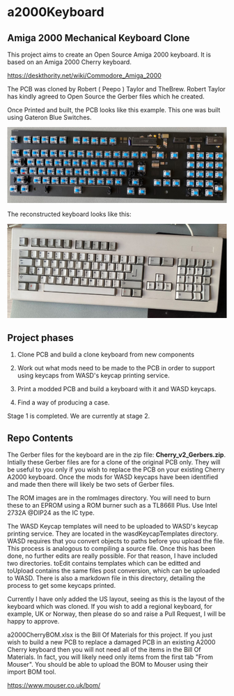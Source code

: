 # a2000Keyboard
## Amiga 2000 Mechanical Keyboard Clone

This project aims to create an Open Source Amiga 2000 keyboard. It is based on an Amiga 2000 Cherry keyboard. 

https://deskthority.net/wiki/Commodore_Amiga_2000

The PCB was cloned by Robert ( Peepo ) Taylor and TheBrew. Robert Taylor has kindly agreed to Open Source the Gerber files which he created. 

Once Printed and built, the PCB looks like this example. This one was built using Gateron Blue Switches. 

![The Assembled PCB with Gateron Blue Switche](withBlueSwitches.jpg)



The reconstructed keyboard looks like this:

![](reconstructed.JPG)

## Project phases

1. Clone PCB and build a clone keyboard from new components
2. Work out what mods need to be made to the PCB in order to support using keycaps from WASD's keycap printing service.

3. Print a modded PCB and build a keyboard with it and WASD keycaps. 
4. Find a way of producing a case. 

Stage 1 is completed. We are currently at stage 2. 



## Repo Contents

The Gerber files for the keyboard are in the zip file: **Cherry_v2_Gerbers.zip**. Intially these Gerber files are for a clone of the original PCB only. They will be useful to you only if you wish to replace the PCB on your existing Cherry A2000 keyboard. Once the mods for WASD keycaps have been identified and made then there will likely be two sets of Gerber files. 

The ROM images are in the romImages directory. You will need to burn these to an EPROM using a ROM burner such as a TL866II Plus. Use Intel 2732A @DIP24 as the IC type.

The WASD Keycap templates will need to be uploaded to WASD's keycap printing service. They are located in the wasdKeycapTemplates directory. WASD requires that you convert objects to paths before you upload the file. This process is analogous to compiling a source file. Once this has been done, no further edits are really possible. For that reason, I have included two directories. toEdit contains templates which can be editted and toUpload contains the same files post conversion, which can be uploaded to WASD. There is also a markdown file in this directory, detailing the process to get some keycaps printed. 

Currently I have only added the US layout, seeing as this is the layout of the keyboard which was cloned. If you wish to add a regional keyboard, for example, UK or Norway, then please do so and raise a Pull Request, I will be happy to approve. 

a2000CherryBOM.xlsx is the Bill Of Materials for this project. If you just wish to build a new PCB to replace a damaged PCB in an existing A2000 Cherry keyboard then you will not need all of the items in the Bill Of Materials. In fact, you will likely need only items from the first tab "From Mouser". You should be able to upload the BOM to Mouser using their import BOM tool. 

https://www.mouser.co.uk/bom/

